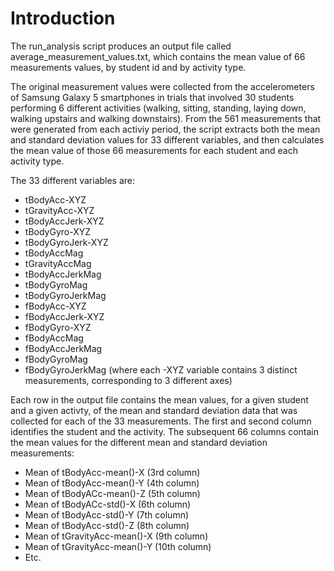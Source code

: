 # Introduction

The run_analysis script produces an output file called average_measurement_values.txt, which contains the mean value of 66 measurements values, by student id and by activity type. 

The original measurement values were collected from the accelerometers of Samsung Galaxy 5 smartphones in trials that involved 30 students performing 6 different activities (walking, sitting, standing, laying down, walking upstairs and walking downstairs). From the 561 measurements that were generated from each activiy period, the script extracts both the mean and standard deviation values for 33 different variables, and then calculates the mean value of those 66 measurements for each student and each activity type. 

The 33 different variables are:
* tBodyAcc-XYZ
* tGravityAcc-XYZ
* tBodyAccJerk-XYZ
* tBodyGyro-XYZ
* tBodyGyroJerk-XYZ
* tBodyAccMag
* tGravityAccMag
* tBodyAccJerkMag
* tBodyGyroMag
* tBodyGyroJerkMag
* fBodyAcc-XYZ
* fBodyAccJerk-XYZ
* fBodyGyro-XYZ
* fBodyAccMag
* fBodyAccJerkMag
* fBodyGyroMag
* fBodyGyroJerkMag
(where each -XYZ variable contains 3 distinct measurements, corresponding to 3 different axes)

Each row in the output file contains the mean values, for a given student and a given activty, of the mean and standard deviation data that was collected for each of the 33 measurements. The first and second column identifies the student and the activity. The subsequent 66 columns contain the mean values for the different mean and standard deviation measurements:
* Mean of tBodyAcc-mean()-X (3rd column)
* Mean of tBodyAcc-mean()-Y (4th column)
* Mean of tBodyACc-mean()-Z (5th column)
* Mean of tBodyACc-std()-X (6th column)
* Mean of tBodyAcc-std()-Y (7th column)
* Mean of tBodyAcc-std()-Z (8th column)
* Mean of tGravityAcc-mean()-X (9th column)
* Mean of tGravityAcc-mean()-Y (10th column)
* Etc.